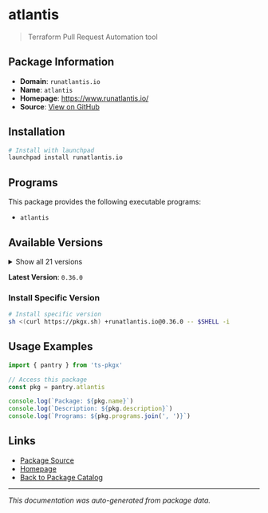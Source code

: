 # atlantis

> Terraform Pull Request Automation tool

## Package Information

- **Domain**: `runatlantis.io`
- **Name**: `atlantis`
- **Homepage**: https://www.runatlantis.io/
- **Source**: [View on GitHub](https://github.com/pkgxdev/pantry/tree/main/projects/runatlantis.io/package.yml)

## Installation

```bash
# Install with launchpad
launchpad install runatlantis.io
```

## Programs

This package provides the following executable programs:

- `atlantis`

## Available Versions

<details>
<summary>Show all 21 versions</summary>

- `0.36.0`, `0.35.1`, `0.35.0`, `0.34.0`, `0.33.0`
- `0.32.0`, `0.31.0`, `0.30.0`, `0.29.0`, `0.28.5`
- `0.28.4`, `0.28.3`, `0.28.2`, `0.28.1`, `0.28.0`
- `0.27.3`, `0.27.2`, `0.27.1`, `0.27.0`, `0.26.0`
- `0.25.0`

</details>

**Latest Version**: `0.36.0`

### Install Specific Version

```bash
# Install specific version
sh <(curl https://pkgx.sh) +runatlantis.io@0.36.0 -- $SHELL -i
```

## Usage Examples

```typescript
import { pantry } from 'ts-pkgx'

// Access this package
const pkg = pantry.atlantis

console.log(`Package: ${pkg.name}`)
console.log(`Description: ${pkg.description}`)
console.log(`Programs: ${pkg.programs.join(', ')}`)
```

## Links

- [Package Source](https://github.com/pkgxdev/pantry/tree/main/projects/runatlantis.io/package.yml)
- [Homepage](https://www.runatlantis.io/)
- [Back to Package Catalog](../../package-catalog.md)

---

*This documentation was auto-generated from package data.*
